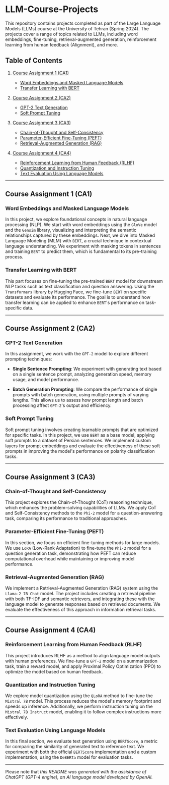 # LLM-Course-Projects
This repository contains projects completed as part of the Large Language Models (LLMs) course at 
the University of Tehran (Spring 2024). The projects cover a range of topics related to LLMs, 
including word embeddings, fine-tuning, retrieval-augmented generation, reinforcement learning from human feedback (Alignment), and more.

## Table of Contents

1. [Course Assignment 1 (CA1)](#course-assignment-1-ca1)
   - [Word Embeddings and Masked Language Models](#word-embeddings-and-masked-language-models)
   - [Transfer Learning with BERT](#transfer-learning-with-bert)

2. [Course Assignment 2 (CA2)](#course-assignment-2-ca2)
   - [GPT-2 Text Generation](#gpt-2-text-generation)
   - [Soft Prompt Tuning](#soft-prompt-tuning)

3. [Course Assignment 3 (CA3)](#course-assignment-3-ca3)
   - [Chain-of-Thought and Self-Consistency](#chain-of-thought-and-self-consistency)
   - [Parameter-Efficient Fine-Tuning (PEFT)](#parameter-efficient-fine-tuning-peft)
   - [Retrieval-Augmented Generation (RAG)](#retrieval-augmented-generation-rag)

4. [Course Assignment 4 (CA4)](#course-assignment-4-ca4)
   - [Reinforcement Learning from Human Feedback (RLHF)](#reinforcement-learning-from-human-feedback-rlhf)
   - [Quantization and Instruction Tuning](#quantization-and-instruction-tuning)
   - [Text Evaluation Using Language Models](#text-evaluation-using-language-models)

---

## Course Assignment 1 (CA1)

### Word Embeddings and Masked Language Models

In this project, we explore foundational concepts in natural language processing (NLP). 
We start with word embeddings using the `GloVe` model and the `Gensim` library, 
visualizing and interpreting the semantic relationships captured by these embeddings. 
Next, we dive into Masked Language Modeling (MLM) with `BERT`, a crucial technique in contextual language understanding. 
We experiment with masking tokens in sentences and training `BERT` to predict them, 
which is fundamental to its pre-training process.

### Transfer Learning with BERT

This part focuses on fine-tuning the pre-trained `BERT` model for downstream NLP tasks 
such as text classification and question answering. Using the `Transformers` library by Hugging Face, 
we fine-tune `BERT` on specific datasets and evaluate its performance. The goal is to understand 
how transfer learning can be applied to enhance `BERT`'s performance on task-specific data.

---

## Course Assignment 2 (CA2)

### GPT-2 Text Generation

In this assignment, we work with the `GPT-2` model to explore different prompting techniques:

- **Single Sentence Prompting**: We experiment with generating text based on a single sentence prompt, analyzing generation speed, memory usage, and model performance.
  
- **Batch Generation Prompting**: We compare the performance of single prompts with batch generation, using multiple prompts of varying lengths. This allows us to assess how prompt length and batch processing affect `GPT-2`'s output and efficiency.

### Soft Prompt Tuning

Soft prompt tuning involves creating learnable prompts that are optimized for specific tasks. In this project, we use `BERT` as a base model, applying soft prompts to a dataset of Persian sentences. We implement custom layers for prompt embeddings and evaluate the effectiveness of these soft prompts in improving the model's performance on polarity classification tasks.

---

## Course Assignment 3 (CA3)

### Chain-of-Thought and Self-Consistency

This project explores the Chain-of-Thought (CoT) reasoning technique, which enhances the problem-solving capabilities of LLMs. We apply CoT and Self-Consistency methods to the `Phi-2` model for a question-answering task, comparing its performance to traditional approaches.

### Parameter-Efficient Fine-Tuning (PEFT)

In this section, we focus on efficient fine-tuning methods for large models. We use `LoRA` (Low-Rank Adaptation) to fine-tune the `Phi-2` model for a question generation task, demonstrating how PEFT can reduce computational overhead while maintaining or improving model performance.

### Retrieval-Augmented Generation (RAG)

We implement a Retrieval-Augmented Generation (RAG) system using the `Llama-2 7B Chat` model. The project includes creating a retrieval pipeline with both TF-IDF and semantic retrievers, and integrating these with the language model to generate responses based on retrieved documents. We evaluate the effectiveness of this approach in information retrieval tasks.

---

## Course Assignment 4 (CA4)

### Reinforcement Learning from Human Feedback (RLHF)

This project introduces RLHF as a method to align language model outputs with human preferences. We fine-tune a `GPT-2` model on a summarization task, train a reward model, and apply Proximal Policy Optimization (PPO) to optimize the model based on human feedback.

### Quantization and Instruction Tuning

We explore model quantization using the `QLoRA` method to fine-tune the `Mistral 7B` model. This process reduces the model's memory footprint and speeds up inference. Additionally, we perform instruction tuning on the `Mistral 7B Instruct` model, enabling it to follow complex instructions more effectively.

### Text Evaluation Using Language Models

In this final section, we evaluate text generation using `BERTScore`, a metric for comparing the similarity of generated text to reference text. We experiment with both the official `BERTScore` implementation and a custom implementation, using the `DeBERTa` model for evaluation tasks.

---

Please note that *this README was generated with the assistance of ChatGPT (GPT-4 engine), an AI language model developed by OpenAI.*